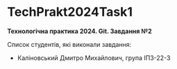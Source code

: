 # TechPrakt2024Task1
**Технологічна практика 2024. Git. Завдання №2**

Список студентів, які виконали завдання:
* Каліновський Дмитро Михайлович, група ІПЗ-22-3
